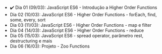 - :heavy_check_mark: Dia 01 (09/03): JavaScript ES6 - Introdução a Higher Order Functions
- <!-- :heavy_check_mark: --> Dia 02 (10/03): JavaScript ES6 - Higher Order Functions - forEach, find, some, every, sort
- <!-- :heavy_check_mark: --> Dia 03 (11/03): JavaScript ES6 - Higher Order Functions - map e filter
- <!-- :heavy_check_mark: --> Dia 04 (14/03): JavaScript ES6 - Higher Order Functions - reduce
- <!-- :heavy_check_mark: --> Dia 05 (15/03): JavaScript ES6 - spread operator, parâmetro rest, destructuring e mais
- <!-- :heavy_check_mark: --> Dia 06 (16/03): Projeto - Zoo Functions
